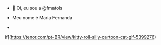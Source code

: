 - 👋 Oi, eu sou a @fmatols

- Meu nome é Maria Fernanda

- 
if](https://tenor.com/pt-BR/view/kitty-roll-silly-cartoon-cat-gif-5399276)
